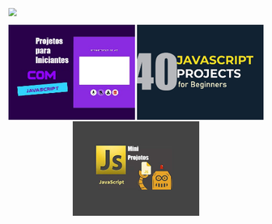 
<!--
# JavaScript_Projetos
Cronograma para Aprender JavaScript com Projetos. Os projetos abaixo estão organizados na sequência que você deve estudar, do básico ao avançado.
-->

![](https://github.com/Diegojfsr/JavaScript_Projetos/tree/main/Imagens)

<div align="center"> 
<p float="center">
  <a href="https://github.com/Diegojfsr/JavaScript_Projects_Beginners/tree/main"> <img src="https://github.com/Diegojfsr/JavaScript_Projetos/blob/main/Imagens/JavaScript1.jpg" width="250"/></a>
  <a href="https://github.com/Diegojfsr/JavaScript_Projects_Beginners/tree/main"> <img src="https://github.com/Diegojfsr/JavaScript_Projetos/blob/main/Imagens/JavaScript2.jpg" width="250"/></a>
  <a href="https://github.com/Diegojfsr/JavaScript_Projects_Beginners/tree/main"> <img src="https://github.com/Diegojfsr/JavaScript_Projetos/blob/main/Imagens/JavaScript3.jpg" width="250"/></a>
</p>
</div>



